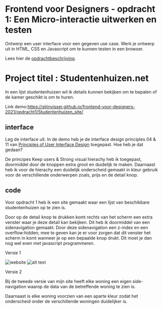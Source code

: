 # Frontend voor Designers - opdracht 1: Een Micro-interactie uitwerken en testen

Ontwerp een user interface voor een gegeven use case. Werk je ontwerp uit in HTML, CSS en Javascript om te kunnen testen in een browser.

Lees hier de [opdrachtbeschrijving](./opdrachtbeschrijving.md).


# Project titel : Studentenhuizen.net

In een lijst studentenhuizen wil ik details kunnen bekijken om 
te bepalen of de kamer geschikt is om te huren.

Link demo:https://stijnvisser.github.io/frontend-voor-designers-2021/opdracht1/Studentenhuizen_site/

## interface
Leg de interface uit. In de demo heb je de interface design principles 04 & 11 van [Principles of User Interface Design](http://bokardo.com/principles-of-user-interface-design/) toegepast. Hoe heb je dat gedaan?

De principes Keep users & Strong visual hierachy heb ik toegepast, doormiddel door de knoppen extra groot en duidelijk te maken.
Daarnaast heb ik voor de hierachy een duidelijk onderscheid gemaakt in kleur gebruik voor de verschillende onderwerpen zoals, prijs en de detail knop. 


## code
Voor opdracht 1 heb ik een site gemaakt waar een lijst van beschikbare studentenhuizen op te zien is.

Door op de detail knop te drukken komt rechts van het scherm een extra venster waar je deze detail kan bekijken.
Dit heb ik doormiddel van een sidenavigation gemaakt. Door deze sidenavigation een z-index en een overflow:hidden; mee te geven kan je er voor zorgen dat dit venster het scherm in komt wanneer je op een bepaalde knop drukt. Dit moet je dan nog wel even met javascript programmeren.

Versie 1

![website](frontend-voor-designers-2021/img/opdracht1versie1.png)
![alt text](frontend-voor-designers-2021/img/opdracht1versie1.png "opdracht1versie1")

Versie 2

Bij de tweede versie van mijn site heeft elke woning een eigen side-navigation waarop de data van de betreffende woning te zien is.

Daarnaast is elke woning voorzien van een aparte kleur zodat het onderscheid onder de verschillende woningen duidelijker is.


